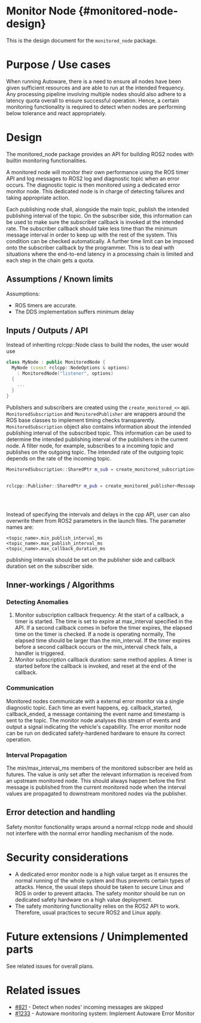 Monitor Node {#monitored-node-design}
===========

This is the design document for the `monitored_node` package.

# Purpose / Use cases

When running Autoware, there is a need to ensure all nodes have been given sufficient resources and are able to run at the intended frequency.
Any processing pipeline involving multiple nodes should also adhere to a latency quota overall to ensure successful operation.
Hence, a certain monitoring functionality is required to detect when nodes are performing below tolerance and react appropriately.

# Design

The monitored_node package provides an API for building ROS2 nodes with builtin monitoring functionalities.

A monitored node will monitor their own performance using the ROS timer API and log messages to ROS2 log and diagnostic topic when an error occurs.
The diagnostic topic is then monitored using a dedicated error monitor node.
This dedicated node is in charge of detecting failures and taking appropriate action.

Each publishing node shall, alongside the main topic, publish the intended publishing interval of the topic.
On the subscriber side, this information can be used to make sure the subscriber callback is invoked at the intended rate.
The subscriber callback should take less time than the minimum message interval in order to keep up with the rest of the system.
This condition can be checked automatically.
A further time limit can be imposed onto the subscriber callback by the programmer.
This is to deal with situations where the end-to-end latency in a processing chain is limited and each step in the chain gets a quota.

## Assumptions / Known limits

Assumptions:

- ROS timers are accurate.
- The DDS implementation suffers minimum delay

## Inputs / Outputs / API

Instead of inheriting rclcpp::Node class to build the nodes, the user would use

```cpp
class MyNode : public MonitoredNode {
  MyNode (const rclcpp::NodeOptions & options)
    : MonitoredNode("listener", options)
  {
    ...
  }
}
```

Publishers and subscribers are created using the `create_monitored_<>` api.
`MonitoredSubscription` and `MonitoredPublisher` are wrappers around the ROS base classes to implement timing checks transparently.
`MonitoredSubscription` object also contains information about the intended publishing interval of the subscribed topic.
This information can be used to determine the intended publishing interval of the publishers in the current node.
A filter node, for example, subscribes to a incoming topic and publishes on the outgoing topic.
The intended rate of the outgoing topic depends on the rate of the incoming topic.

```cpp
MonitoredSubscription::SharedPtr m_sub = create_monitored_subscription<MessageTypeT>("TOPIC",
                                                                                     QoS,
                                                                                     max_callback_time_ms);
rclcpp::Publisher::SharedPtr m_pub = create_monitored_publisher<MessageTypeT>("TOPIC",
                                                                              QoS,
                                                                              m_sub->get_min_interval_future(),
                                                                              m_sub->get_max_interval_future());
```

Instead of specifying the intervals and delays in the cpp API, user can also overwrite them from ROS2 parameters in the launch files.
The parameter names are:

```
<topic_name>.min_publish_interval_ms
<topic_name>.max_publish_interval_ms
<topic_name>.max_callback_duration_ms
```

publishing intervals should be set on the publisher side and callback duration set on the subscriber side.

## Inner-workings / Algorithms

### Detecting Anomalies

1. Monitor subscription callback frequency: At the start of a callback, a timer is started.
   The time is set to expire at max_interval specified in the API.
   If a second callback comes in before the timer expires, the elapsed time on the timer is checked.
   If a node is operating normally, The elapsed time should be larger than the min_interval.
   If the timer expires before a second callback occurs or the min_interval check fails, a handler is triggered.
2. Monitor subscription callback duration: same method applies. A timer is started before the callback is invoked, and reset at the end of the callback.

### Communication

Monitored nodes communicate with a external error monitor via a single diagnostic topic.
Each time an event happens, eg. callback_started, callback_ended, a message containing the event name and timestamp is sent to the topic.
The monitor node analyses this stream of events and output a signal indicating the vehicle's capability.
The error monitor node can be run on dedicated safety-hardened hardware to ensure its correct operation.

### Interval Propagation

The min/max_interval_ms members of the monitored subscriber are held as futures. The value is only set after the relevant information is received from an upstream monitored node.
This should always happen before the first message is published from the current monitored node when the interval values are propagated to downstream monitored nodes via the publisher.

## Error detection and handling

Safety monitor functionality wraps around a normal rclcpp node and should not interfere with the normal error handling mechanism of the node.

# Security considerations

- A dedicated error monitor node is a high value target as it ensures the normal running of the whole system and thus prevents certain types of attacks.
  Hence, the usual steps should be taken to secure Linux and ROS in order to prevent attacks.
  The safety monitor should be run on dedicated safety hardware on a high value deployment.
- The safety monitoring functionality relies on the ROS2 API to work.
  Therefore, usual practices to secure ROS2 and Linux apply.

# Future extensions / Unimplemented parts

See related issues for overall plans.

# Related issues

- [#821](https://gitlab.com/autowarefoundation/autoware.auto/AutowareAuto/-/issues/821) - Detect when nodes' incoming messages are skipped
- [#1233](https://gitlab.com/autowarefoundation/autoware.auto/AutowareAuto/-/issues/1233) - Autoware monitoring system: Implement Autoware Error Monitor
